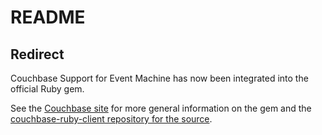 # README

## Redirect

Couchbase Support for Event Machine has now been integrated into the official Ruby gem.

See the [Couchbase site][1] for more general information on the gem and the [couchbase-ruby-client repository for the source][2].  

[1]: http://www.couchbase.com/develop/ruby/current
[2]: http://github.com/couchbase/couchbase-ruby-client
